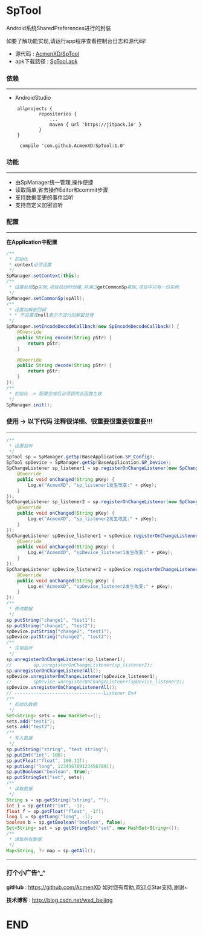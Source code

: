 # SpTool
Android系统SharedPreferences进行的封装

如要了解功能实现,请运行app程序查看控制台日志和源代码!
* 源代码 : <a href="https://github.com/AcmenXD/SpTool">AcmenXD/SpTool</a>
* apk下载路径 : <a href="https://github.com/AcmenXD/Resource/blob/master/apks/SpTool.apk">SpTool.apk</a>
### 依赖
---
- AndroidStudio
```
	allprojects {
            repositories {
                ...
                maven { url 'https://jitpack.io' }
            }
	}
```
```
	 compile 'com.github.AcmenXD:SpTool:1.0'
```
### 功能
---
- 由SpManager统一管理,操作便捷
- 读取简单,省去操作Editor和commit步骤
- 支持数据变更的事件监听
- 支持自定义加密监听
### 配置
---
**在Application中配置**
```java
/**
 * 初始化
 * context必须设置
 */
SpManager.setContext(this);
/**
 * 设置全局Sp实例,项目启动时创建,并通过getCommonSp拿到,项目中只有一份实例
 */
SpManager.setCommonSp(spAll);
/**
 * 设置加解密回调
 * * 不设置或null表示不进行加解密处理
 */
SpManager.setEncodeDecodeCallback(new SpEncodeDecodeCallback() {
    @Override
    public String encode(String pStr) {
        return pStr;
    }

    @Override
    public String decode(String pStr) {
        return pStr;
    }
});
/**
 * 初始化 -> 配置完成后必须调用此函数生效
 */
SpManager.init();
```
### 使用 -> 以下代码 注释很详细、很重要很重要很重要!!!
---
```java
/**
 * 设置监听
 */
SpTool sp = SpManager.getSp(BaseApplication.SP_Config);
SpTool spDevice = SpManager.getSp(BaseApplication.SP_Device);
SpChangeListener sp_listener1 = sp.registerOnChangeListener(new SpChangeListener() {
    @Override
    public void onChanged(String pKey) {
        Log.e("AcmenXD", "sp_listener1发生改变:" + pKey);
    }
});
SpChangeListener sp_listener2 = sp.registerOnChangeListener(new SpChangeListener() {
    @Override
    public void onChanged(String pKey) {
        Log.e("AcmenXD", "sp_listener2发生改变:" + pKey);
    }
});
SpChangeListener spDevice_listener1 = spDevice.registerOnChangeListener(new SpChangeListener() {
    @Override
    public void onChanged(String pKey) {
        Log.e("AcmenXD", "spDevice_listener1发生改变:" + pKey);
    }
});
SpChangeListener spDevice_listener2 = spDevice.registerOnChangeListener(new SpChangeListener() {
    @Override
    public void onChanged(String pKey) {
        Log.e("AcmenXD", "spDevice_listener2发生改变:" + pKey);
    }
});
/**
 * 修改数据
 */
sp.putString("change1", "test1");
sp.putString("change1", "test2");
spDevice.putString("change2", "test1");
spDevice.putString("change2", "test2");
/**
 * 注销监听
 */
sp.unregisterOnChangeListener(sp_listener1);
//        sp.unregisterOnChangeListener(sp_listener2);
sp.unregisterOnChangeListenerAll();
spDevice.unregisterOnChangeListener(spDevice_listener1);
//        spDevice.unregisterOnChangeListener(spDevice_listener2);
spDevice.unregisterOnChangeListenerAll();
// ---------------------------------Listener End
/**
 * 初始化数据
 */
Set<String> sets = new HashSet<>();
sets.add("test1");
sets.add("test2");
/**
 * 写入数据
 */
sp.putString("string", "test string");
sp.putInt("int", 100);
sp.putFloat("float", 100.11f);
sp.putLong("long", 123456789123456789l);
sp.putBoolean("boolean", true);
sp.putStringSet("set", sets);
/**
 * 读取数据
 */
String s = sp.getString("string", "");
int i = sp.getInt("int", -1);
float f = sp.getFloat("float", -1f);
long l = sp.getLong("long", -1);
boolean b = sp.getBoolean("boolean", false);
Set<String> set = sp.getStringSet("set", new HashSet<String>());
/**
 * 读取所有数据
 */
Map<String, ?> map = sp.getAll();
```
---
### 打个小广告^_^
**gitHub** : https://github.com/AcmenXD   如对您有帮助,欢迎点Star支持,谢谢~

**技术博客** : http://blog.csdn.net/wxd_beijing
# END